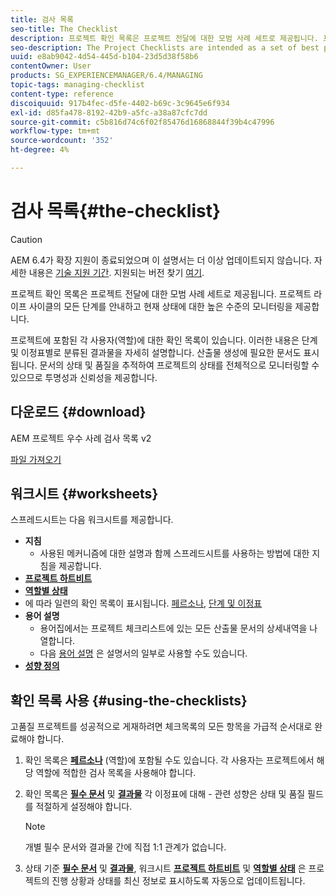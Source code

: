 ```yaml
---
title: 검사 목록
seo-title: The Checklist
description: 프로젝트 확인 목록은 프로젝트 전달에 대한 모범 사례 세트로 제공됩니다. 프로젝트 라이프 사이클의 모든 단계를 안내하고 현재 상태에 대한 높은 수준의 모니터링을 제공합니다.
seo-description: The Project Checklists are intended as a set of best practices for project delivery. They guide you through all phases of the project life cycle and provide high level monitoring of your current status.
uuid: e8ab9042-4d54-445d-b104-23d5d38f58b6
contentOwner: User
products: SG_EXPERIENCEMANAGER/6.4/MANAGING
topic-tags: managing-checklist
content-type: reference
discoiquuid: 917b4fec-d5fe-4402-b69c-3c9645e6f934
exl-id: d85fa478-8192-42b9-a5fc-a38a87cfc7dd
source-git-commit: c5b816d74c6f02f85476d16868844f39b4c47996
workflow-type: tm+mt
source-wordcount: '352'
ht-degree: 4%

---
```


# 검사 목록{#the-checklist}

>[!CAUTION]
>
>AEM 6.4가 확장 지원이 종료되었으며 이 설명서는 더 이상 업데이트되지 않습니다. 자세한 내용은 [기술 지원 기간](https://helpx.adobe.com/kr/support/programs/eol-matrix.html). 지원되는 버전 찾기 [여기](https://experienceleague.adobe.com/docs/).

프로젝트 확인 목록은 프로젝트 전달에 대한 모범 사례 세트로 제공됩니다. 프로젝트 라이프 사이클의 모든 단계를 안내하고 현재 상태에 대한 높은 수준의 모니터링을 제공합니다.

프로젝트에 포함된 각 사용자(역할)에 대한 확인 목록이 있습니다. 이러한 내용은 단계 및 이정표별로 분류된 결과물을 자세히 설명합니다. 산출물 생성에 필요한 문서도 표시됩니다. 문서의 상태 및 품질을 추적하여 프로젝트의 상태를 전체적으로 모니터링할 수 있으므로 투명성과 신뢰성을 제공합니다.

## 다운로드 {#download}

AEM 프로젝트 우수 사례 검사 목록 v2

[파일 가져오기](assets/aem_project_bp_checklistv2-64.xlsx)

## 워크시트 {#worksheets}

스프레드시트는 다음 워크시트를 제공합니다.

* **지침**
   * 사용된 메커니즘에 대한 설명과 함께 스프레드시트를 사용하는 방법에 대한 지침을 제공합니다.
* **[프로젝트 하트비트](/help/managing/best-practices.md#project-heartbeat-dashboard)**
* **[역할별 상태](/help/managing/best-practices.md#status-by-role)**
* 에 따라 일련의 확인 목록이 표시됩니다. [페르소나](/help/managing/best-practices.md#persona), [단계 및 이정표](/help/managing/best-practices.md#phases-and-milestones)
* **용어 설명**
   * 용어집에서는 프로젝트 체크리스트에 있는 모든 산출물 문서의 상세내역을 나열합니다.
   * 다음 [용어 설명](/help/managing/best-practices-glossary.md) 은 설명서의 일부로 사용할 수도 있습니다.
* **[성향 정의](/help/managing/best-practices.md#persona)**

## 확인 목록 사용 {#using-the-checklists}

고품질 프로젝트를 성공적으로 게재하려면 체크목록의 모든 항목을 가급적 순서대로 완료해야 합니다.

1. 확인 목록은 **[페르소나](/help/managing/best-practices.md#persona)** (역할)에 포함될 수도 있습니다. 각 사용자는 프로젝트에서 해당 역할에 적합한 검사 목록을 사용해야 합니다.
1. 확인 목록은 **[필수 문서](/help/managing/best-practices.md#required-documents)** 및 **[결과물](/help/managing/best-practices.md#deliverables)** 각 이정표에 대해 - 관련 성향은 상태 및 품질 필드를 적절하게 설정해야 합니다.

   >[!NOTE]
   >
   >개별 필수 문서와 결과물 간에 직접 1:1 관계가 없습니다.

1. 상태 기준 **[필수 문서](/help/managing/best-practices.md#required-documents)** 및 **[결과물](/help/managing/best-practices.md#deliverables)**, 워크시트 **[프로젝트 하트비트](/help/managing/best-practices.md#project-heartbeat-dashboard)** 및 **[역할별 상태](/help/managing/best-practices.md#status-by-role)** 은 프로젝트의 진행 상황과 상태를 최신 정보로 표시하도록 자동으로 업데이트됩니다.
